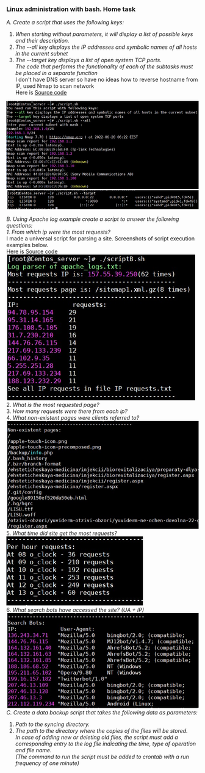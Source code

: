 ### Linux administration with bash. Home task  
*A. Create a script that uses the following keys:*  
1. *When starting without parameters, it will display a list of possible keys and their description.*  
2. *The --all key displays the IP addresses and symbolic names of all hosts in the current subnet*  
3. *The --target key displays a list of open system TCP ports.*  
*The code that performs the functionality of each of the subtasks must be placed in a separate function*  
I don't have DNS server so have no ideas how to reverse hostname from IP, used Nmap to scan network  
Here is [Source code](https://github.com/hazard2005/DevOps_online_Odessa_2022Q1Q2/blob/main/m6/task6/scripts/scriptA.sh)
<img src="images/1.jpg">  
<img src="images/1.1.jpg">  

*B. Using Apache log example create a script to answer the following questions:*  
*1. From which ip were the most requests?*  
I made a universal script for parsing a site. Screenshots of script execution examples below.  
Here is [Source code](https://github.com/hazard2005/DevOps_online_Odessa_2022Q1Q2/blob/main/m6/task6/scripts/scriptB.sh)
<img src="images/2.1.jpg">  
2. *What is the most requested page?*  
3. *How many requests were there from each ip?*  
4. *What non-existent pages were clients referred to?*  
<img src="images/2.3.jpg">  
5. *What time did site get the most requests?*  
<img src="images/2.4.jpg">  
6. *What search bots have accessed the site? (UA + IP)*  
<img src="images/2.6.jpg">  
*C. Create a data backup script that takes the following data as parameters:*  
1. *Path to the syncing  directory.*  
2. *The path to the directory where the copies of the files will be stored.*  
*In case of adding new or deleting old files, the script must add a corresponding entry to the log file indicating the time, type of operation and file name.*  
*(The command to run the script must be added to crontab with a run frequency of one minute)*  